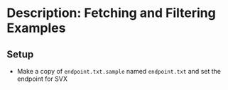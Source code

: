 # Description: Fetching and Filtering Examples

## Setup 
- Make a copy of `endpoint.txt.sample` named `endpoint.txt` and set the endpoint for SVX